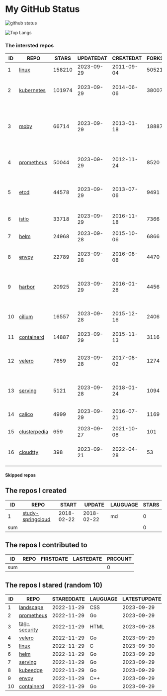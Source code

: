 # My GitHub Status

<img src="https://github-readme-stats-1.yihong0618.vercel.app/api?username=daoqingniu&show_icons=true&&&hide_title=true&count_private=true" alt="github status" />

![Top Langs](https://github-readme-stats-1.yihong0618.vercel.app/api/top-langs/?username=daoqingniu&layout=compact)

<!--START_SECTION:github_repos-->
### The intersted repos
| ID |                              REPO                               | STARS  | UPDATEDAT  | CREATEDAT  | FORKSCOUNT |                                              DESCRIPTIONS                                              |
|----|-----------------------------------------------------------------|--------|------------|------------|------------|--------------------------------------------------------------------------------------------------------|
|  1 | [linux](https://github.com/torvalds/linux)                      | 158210 | 2023-09-29 | 2011-09-04 |      50521 | Linux kernel source tree                                                                               |
|  2 | [kubernetes](https://github.com/kubernetes/kubernetes)          | 101974 | 2023-09-29 | 2014-06-06 |      38007 | Production-Grade Container Scheduling and Management                                                   |
|  3 | [moby](https://github.com/moby/moby)                            |  66714 | 2023-09-29 | 2013-01-18 |      18887 | Moby Project - a collaborative project for the container ecosystem to assemble container-based systems |
|  4 | [prometheus](https://github.com/prometheus/prometheus)          |  50044 | 2023-09-29 | 2012-11-24 |       8520 | The Prometheus monitoring system and time series database.                                             |
|  5 | [etcd](https://github.com/etcd-io/etcd)                         |  44578 | 2023-09-29 | 2013-07-06 |       9491 | Distributed reliable key-value store for the most critical data of a distributed system                |
|  6 | [istio](https://github.com/istio/istio)                         |  33718 | 2023-09-29 | 2016-11-18 |       7366 | Connect, secure, control, and observe services.                                                        |
|  7 | [helm](https://github.com/helm/helm)                            |  24968 | 2023-09-28 | 2015-10-06 |       6866 | The Kubernetes Package Manager                                                                         |
|  8 | [envoy](https://github.com/envoyproxy/envoy)                    |  22789 | 2023-09-28 | 2016-08-08 |       4470 | Cloud-native high-performance edge/middle/service proxy                                                |
|  9 | [harbor](https://github.com/goharbor/harbor)                    |  20925 | 2023-09-29 | 2016-01-28 |       4456 | An open source trusted cloud native registry project that stores, signs, and scans content.            |
| 10 | [cilium](https://github.com/cilium/cilium)                      |  16557 | 2023-09-28 | 2015-12-16 |       2406 | eBPF-based Networking, Security, and Observability                                                     |
| 11 | [containerd](https://github.com/containerd/containerd)          |  14887 | 2023-09-29 | 2015-11-13 |       3116 | An open and reliable container runtime                                                                 |
| 12 | [velero](https://github.com/vmware-tanzu/velero)                |   7659 | 2023-09-28 | 2017-08-02 |       1274 | Backup and migrate Kubernetes applications and their persistent volumes                                |
| 13 | [serving](https://github.com/knative/serving)                   |   5121 | 2023-09-28 | 2018-01-24 |       1094 | Kubernetes-based, scale-to-zero, request-driven compute                                                |
| 14 | [calico](https://github.com/projectcalico/calico)               |   4999 | 2023-09-29 | 2016-07-21 |       1169 | Cloud native networking and network security                                                           |
| 15 | [clusterpedia](https://github.com/clusterpedia-io/clusterpedia) |    659 | 2023-09-27 | 2021-10-08 |        101 | The Encyclopedia of Kubernetes clusters                                                                |
| 16 | [cloudtty](https://github.com/cloudtty/cloudtty)                |    398 | 2023-09-21 | 2022-04-28 |         53 | A Friendly Kubernetes CloudShell (Web Terminal) !                                                      |



#### Skipped repos
<!--END_SECTION:github_repos-->

<!--START_SECTION:my_github-->
## The repos I created
| ID  |                                 REPO                                 |   START    |   UPDATE   | LAUGUAGE | STARS |
|-----|----------------------------------------------------------------------|------------|------------|----------|-------|
|   1 | [study-springcloud](https://github.com/daoqingniu/study-springcloud) | 2018-02-22 | 2018-02-22 | md       |     0 |
| sum |                                                                      |            |            |          |     0 |

## The repos I contributed to
| ID  | REPO | FIRSTDATE | LASTEDATE | PRCOUNT |
|-----|------|-----------|-----------|---------|
| sum |      |           |           |       0 |

## The repos I stared (random 10)
| ID |                          REPO                          | STAREDDATE | LAUGUAGE | LATESTUPDATE |
|----|--------------------------------------------------------|------------|----------|--------------|
|  1 | [landscape](https://github.com/cncf/landscape)         | 2022-11-29 | CSS      | 2023-09-29   |
|  2 | [prometheus](https://github.com/prometheus/prometheus) | 2022-11-29 | Go       | 2023-09-29   |
|  3 | [tag-security](https://github.com/cncf/tag-security)   | 2022-11-29 | HTML     | 2023-09-28   |
|  4 | [velero](https://github.com/vmware-tanzu/velero)       | 2022-11-29 | Go       | 2023-09-29   |
|  5 | [linux](https://github.com/torvalds/linux)             | 2022-11-29 | C        | 2023-09-30   |
|  6 | [helm](https://github.com/helm/helm)                   | 2022-11-29 | Go       | 2023-09-29   |
|  7 | [serving](https://github.com/knative/serving)          | 2022-11-29 | Go       | 2023-09-29   |
|  8 | [kubeedge](https://github.com/kubeedge/kubeedge)       | 2022-11-29 | Go       | 2023-09-29   |
|  9 | [envoy](https://github.com/envoyproxy/envoy)           | 2022-11-29 | C++      | 2023-09-29   |
| 10 | [containerd](https://github.com/containerd/containerd) | 2022-11-29 | Go       | 2023-09-29   |

<!--END_SECTION:my_github-->
